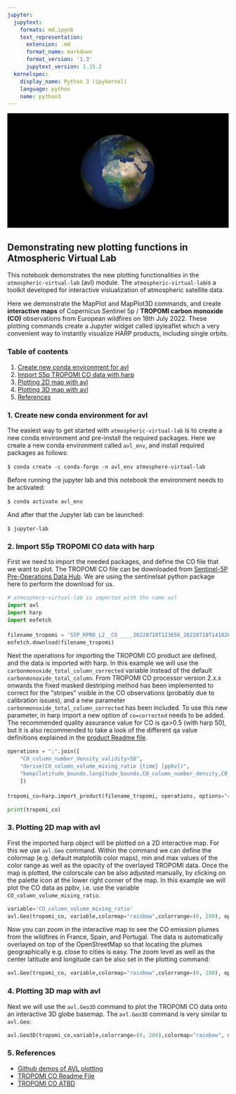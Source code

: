 ```yaml
---
jupyter:
  jupytext:
    formats: md,ipynb
    text_representation:
      extension: .md
      format_name: markdown
      format_version: '1.3'
      jupytext_version: 1.15.2
  kernelspec:
    display_name: Python 3 (ipykernel)
    language: python
    name: python3
---
```


![header_case6.png](https://raw.githubusercontent.com/stcorp/avl-use-cases/master/usecase6/header_case6.png)

## Demonstrating new plotting functions in Atmospheric Virtual Lab


This notebook demonstrates the new plotting functionalities in the `atmospheric-virtual-lab` (avl) module. The `atmospheric-virtual-lab`is a toolkit developed for interactive vislualization of atmospheric satellite data.  

Here we demonstrate the MapPlot and MapPlot3D commands, and create **interactive maps** of Copernicus Sentinel 5p / **TROPOMI carbon monoxide  (CO)** observations from European wildfires on 18th July 2022. 
These  plotting commands create a Jupyter widget called ipyleaflet which a very convenient way to instantly visualize HARP products, including single orbits. 

### Table of contents
1. [Create new conda environment for avl](#paragraph1)
2. [Import S5p TROPOMI CO data with harp](#paragraph2)
3. [Plotting 2D map with avl ](#paragraph3)
4. [Plotting 3D map with avl ](#paragraph4)
5. [References](#paragraph5)

### 1. Create new conda environment for avl <a name="paragraph1"></a>

The easiest way to get started with `atmospheric-virtual-lab` is to create a new conda environment and pre-install the required packages. Here we create a new conda environment called `avl_env`, and install required packages as follows:

`$ conda create -c conda-forge -n avl_env atmosphere-virtual-lab`

Before running the jupyter lab and this notebook the environment needs to be activated:

`$ conda activate avl_env`

And after that the Jupyter lab can be launched: 

`$ jupyter-lab` 


### 2. Import S5p TROPOMI CO data with harp <a name="paragraph2"></a>

First we need to import the needed packages, and define the CO file that we want to plot. The TROPOMI CO file can be downloaded from [Sentinel-5P Pre-Operations Data Hub](https://s5phub.copernicus.eu/dhus/).
We are using the sentinelsat python package here to perform the download for us.


```python
# atmosphere-virtual-lab is imported with the name avl
import avl 
import harp
import eofetch

filename_tropomi = 'S5P_RPRO_L2__CO_____20220718T123656_20220718T141826_24674_03_020400_20230113T012004.nc'
eofetch.download(filename_tropomi)
```

Next the operations for importing the TROPOMI CO product are defined, and the data is imported with harp. In this example we will use the `carbonmonoxide_total_column_corrected` variable instead of the default  `carbonmonoxide_total_column`. From TROPOMI CO processor version 2.x.x onwards the fixed masked destriping method has been implemented to correct for the "stripes" visible in the CO observations (probably due to calibration issues), and a new parameter `carbonmonoxide_total_column_corrected` has been included. To use this new parameter, in harp import a new option of `co=corrected` needs to be added. The recommended quality assurance value for CO is qa>0.5 (with harp 50), but it is also recommended to take a look of the different qa value definitions explained in the [product Readme file](https://sentinels.copernicus.eu/documents/247904/3541451/Sentinel-5P-Carbon-Monoxide-Level-2-Product-Readme-File).


```python
operations = ";".join([
    "CO_column_number_density_validity>50",
    "derive(CO_column_volume_mixing_ratio {time} [ppbv])",
    "keep(latitude_bounds,longitude_bounds,CO_column_number_density,CO_column_volume_mixing_ratio)"
    ])
    
tropomi_co=harp.import_product(filename_tropomi, operations, options="co=corrected")
```


```python
print(tropomi_co)
```

### 3. Plotting 2D map with avl <a name="paragraph3"></a>

First the imported harp object will be plotted on a 2D interactive map. For this we use `avl.Geo` command. Within the command we can define the colormap (e.g. default matplotlib color maps), min and max values of the color range as well as the opacity of the overlayed TROPOMI data. Once the map is plotted, the colorscale can be also adjusted manually, by clicking on the palette icon at the lower right corner of the map. In this example we will plot the CO data as ppbv, i.e. use the variable `CO_column_volume_mixing_ratio`.   



```python
variable='CO_column_volume_mixing_ratio'
avl.Geo(tropomi_co, variable,colormap="rainbow",colorrange=(0, 200), opacity=0.7)
```

Now you can zoom in the interactive map to see the CO emission plumes from the wildfires in France, Spain, and Portugal. The data is automatically overlayed on top of the OpenStreetMap so that locating the plumes geographically e.g. close to cities is easy. The zoom level as well as the center latitude and longitude can be also set in the plotting command:     


```python
avl.Geo(tropomi_co, variable,colormap="rainbow",colorrange=(0, 200), opacity=0.7, centerlat=44, centerlon=-10, zoom=5)
```
### 4. Plotting 3D map with avl <a name="paragraph4"></a>

Next we will use the `avl.Geo3D` command to plot the TROPOMI CO data onto an interactive 3D globe basemap. The `avl.Geo3D` command is very similar to `avl.Geo`:


```python
avl.Geo3D(tropomi_co,variable,colorrange=(0, 200),colormap="rainbow", opacity=0.7,showcolorbar=True)
```
### 5. References <a name="paragraph5"></a>

- [Github demos of AVL plotting](https://github.com/stcorp/avl-demo-lps2022)
- [TROPOMI CO Readme File](https://sentinels.copernicus.eu/documents/247904/3541451/Sentinel-5P-Carbon-Monoxide-Level-2-Product-Readme-File)  
- [TROPOMI CO ATBD](https://sentinel.esa.int/documents/247904/2476257/Sentinel-5P-TROPOMI-ATBD-Carbon-Monoxide-Total-Column-Retrieval.pdf)

